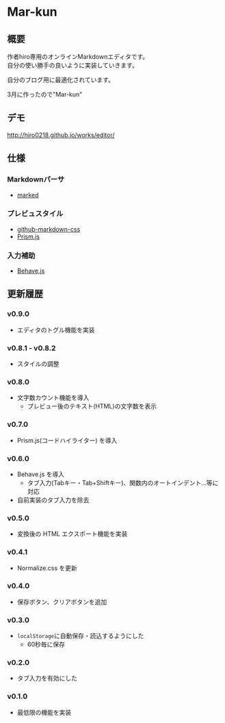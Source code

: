 Mar-kun
===

## 概要
作者hiro専用のオンラインMarkdownエディタです。<br>自分の使い勝手の良いように実装していきます。

自分のブログ用に最適化されています。

3月に作ったので"Mar-kun"

## デモ
http://hiro0218.github.io/works/editor/

## 仕様
### Markdownパーサ
* [marked](https://github.com/chjj/marked)

### プレビュスタイル
* [github-markdown-css](https://github.com/sindresorhus/github-markdown-css)
* [Prism.js](http://prismjs.com)

### 入力補助
* [Behave.js](https://github.com/jakiestfu/Behave.js)

## 更新履歴

### v0.9.0
* エディタのトグル機能を実装

### v0.8.1 - v0.8.2
* スタイルの調整

### v0.8.0
* 文字数カウント機能を導入
    * プレビュー後のテキスト(HTML)の文字数を表示

### v0.7.0
* Prism.js(コードハイライター) を導入

### v0.6.0
* Behave.js を導入
    * タブ入力(Tabキー・Tab+Shiftキー)、関数内のオートインデント…等に対応
* 自前実装のタブ入力を除去

### v0.5.0
* 変換後の HTML エクスポート機能を実装

### v0.4.1
* Normalize.css を更新

### v0.4.0
* 保存ボタン、クリアボタンを追加

### v0.3.0
* `localStorage`に自動保存・読込するようにした
    * 60秒毎に保存

### v0.2.0
* タブ入力を有効にした

### v0.1.0
* 最低限の機能を実装
